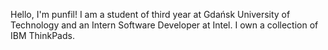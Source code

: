 Hello, I'm punfil!
I am a student of third year at Gdańsk University of Technology and an Intern Software Developer at Intel.
I own a collection of IBM ThinkPads.
